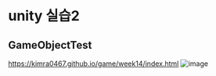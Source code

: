 # unity 실습2
## GameObjectTest

https://kimra0467.github.io/game/week14/index.html
![image](https://github.com/Kimra0467/game/assets/87680279/c61d5bbf-fe61-463c-8787-f4b2e61a1204)
